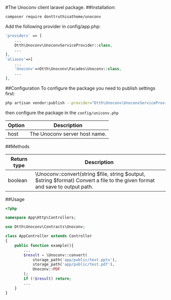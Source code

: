 #The Unoconv client laravel package.
##Installation:
```bash
composer require donttruthisathome/unoconv 
```
Add the following provider in config/app.php:
```PHP
'providers' => [
    ...
    Dtth\Unoconv\UnoconvServiceProvider::class,
    ...
],
'aliases'=>[
    ...
    'Unoconv'=>Dtth\Unoconv\Facades\Unoconv::class,
    ...
],
```
##Configuration
To configure the package you need to publish settings first:
```bash
php artisan vendor:publish --provider="Dtth\Unoconv\UnoconvServiceProvider"
```
then configure the package in the ```config/uniconv.php```

Option | Description
--- | ---
host | The Unoconv server host name.

##Methods

Return type | Description
--- | ---
boolean  | \Unoconv::convert(string $file, string $output, $string $format) Convert a file to the given format and save to output path. 

##Usage
```PHP
<?php

namespace App\Http\Controllers;

use Dtth\Unoconv\Contracts\Unoconv;

class AppController extends Controller
{
    public function example(){
        ...
        $result = \Unoconv::convert(
            storage_path('app/public/test.pptx'),
            storage_path('app/public/test.pdf'),
            Unoconv::PDF
        ); 
        if (!$result) return;
        ...
    }    
}

```